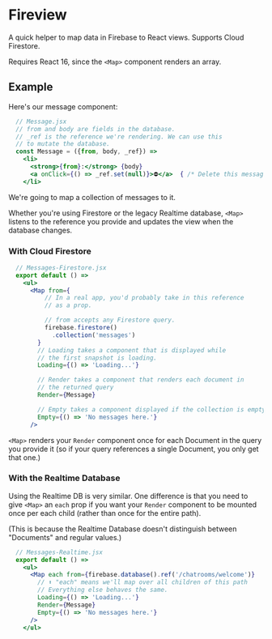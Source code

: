 # Fireview

A quick helper to map data in Firebase to React views. Supports Cloud Firestore.

Requires React 16, since the `<Map>` component renders an array.

## Example

Here's our message component:

```jsx
  // Message.jsx
  // from and body are fields in the database.
  // _ref is the reference we're rendering. We can use this
  // to mutate the database.
  const Message = ({from, body, _ref}) =>
    <li>
      <strong>{from}:</strong> {body}
      <a onClick={() => _ref.set(null)}>⛔️</a>  { /* Delete this message */ }
    </li>
```

We're going to map a collection of messages to it.

Whether you're using Firestore or the legacy Realtime database, `<Map>`
listens to the reference you provide and updates the view when the database changes.

### With Cloud Firestore

```jsx
  // Messages-Firestore.jsx
  export default () => 
    <ul>
      <Map from={
          // In a real app, you'd probably take in this reference
          // as a prop.

          // from accepts any Firestore query.
          firebase.firestore()
            .collection('messages')
        }
        // Loading takes a component that is displayed while
        // the first snapshot is loading.
        Loading={() => 'Loading...'}

        // Render takes a component that renders each document in
        // the returned query
        Render={Message}

        // Empty takes a component displayed if the collection is empty.
        Empty={() => 'No messages here.'}
      />
```

`<Map>` renders your `Render` component once for each Document in the query
you provide it (so if your query references a single Document, you only get
that one.)

### With the Realtime Database

Using the Realtime DB is very similar. One difference is that you need to
give `<Map>` an `each` prop if you want your `Render` component to be mounted
once per each child (rather than once for the entire path).

(This is because the Realtime Database doesn't distinguish between "Documents"
and regular values.)

```jsx
  // Messages-Realtime.jsx    
  export default () =>
    <ul>      
      <Map each from={firebase.database().ref('/chatrooms/welcome')}
        // ⬆️ "each" means we'll map over all children of this path
        // Everything else behaves the same.
        Loading={() => 'Loading...'}
        Render={Message}
        Empty={() => 'No messages here.'}
      />
    </ul>
```
